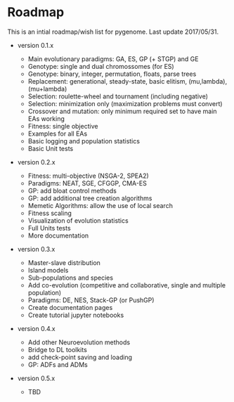 # Roadmap

This is an intial roadmap/wish list for pygenome.
Last update 2017/05/31.

* version 0.1.x
  + Main evolutionary paradigms: GA, ES, GP (+ STGP) and GE
  + Genotype: single and dual chromossomes (for ES)
  + Genotype: binary, integer, permutation, floats, parse trees
  + Replacement: generational, steady-state, basic elitism, (mu,lambda), (mu+lambda)
  + Selection: roulette-wheel and tournament (including negative)
  + Selection: minimization only (maximization problems must convert)
  + Crossover and mutation: only minimum required set to have main EAs working
  + Fitness: single objective
  + Examples for all EAs
  + Basic logging and population statistics
  + Basic Unit tests

* version 0.2.x
  + Fitness: multi-objective (NSGA-2, SPEA2)
  + Paradigms: NEAT, SGE, CFGGP, CMA-ES
  + GP: add bloat control methods
  + GP: add additional tree creation algorithms
  + Memetic Algorithms: allow the use of local search
  + Fitness scaling
  + Visualization of evolution statistics
  + Full Units tests
  + More documentation

* version 0.3.x
  + Master-slave distribution
  + Island models
  + Sub-populations and species
  + Add co-evolution (competitive and collaborative, single and multiple population)
  + Paradigms: DE, NES, Stack-GP (or PushGP)
  + Create documentation pages
  + Create tutorial jupyter notebooks

* version 0.4.x
  + Add other Neuroevolution methods
  + Bridge to DL toolkits
  + add check-point saving and loading
  + GP: ADFs and ADMs

* version 0.5.x
  + TBD